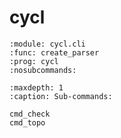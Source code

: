 # cycl

```{argparse}
:module: cycl.cli
:func: create_parser
:prog: cycl
:nosubcommands:
```

```{toctree}
:maxdepth: 1
:caption: Sub-commands:

cmd_check
cmd_topo
```
